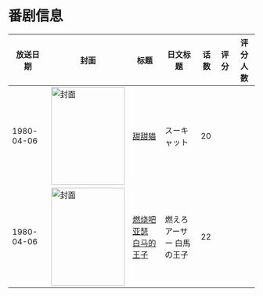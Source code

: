 # 番剧信息

|放送日期|封面|标题|日文标题|话数|评分|评分人数|
|---|---|---|---|---|---|---|
|1980-04-06|<img src="//lain.bgm.tv/pic/cover/c/7e/69/187605_bpl7y.jpg" alt="封面" style="width:150px;height:200px;object-fit:cover;">|[甜甜猫](https://bangumi.tv/subject/187605)|スーキャット|20|||
|1980-04-06|<img src="//lain.bgm.tv/pic/cover/c/69/01/436940_WWj15.jpg" alt="封面" style="width:150px;height:200px;object-fit:cover;">|[燃烧吧亚瑟 白马的王子](https://bangumi.tv/subject/436940)|燃えろアーサー 白馬の王子|22|||
